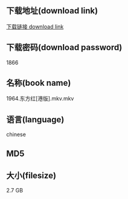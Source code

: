## 下载地址(download link)
[下载链接 download link](https://voluble-croquembouche-d321dc.netlify.app/?s=1964.%E4%B8%9C%E6%96%B9%E7%BA%A2%5B%E6%B8%AF%E7%89%88%5D.mkv)

## 下载密码(download password)
1866

## 名称(book name)
1964.东方红[港版].mkv.mkv

## 语言(language)
chinese

## MD5


## 大小(filesize)
2.7 GB
